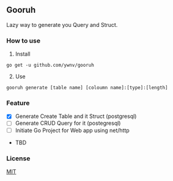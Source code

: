 ## Gooruh

Lazy way to generate you Query and Struct.


### How to use

1. Install 

```
go get -u github.com/ywnv/gooruh
```

2. Use

```
gooruh generate [table name] [coloumn name]:[type]:[length]
```

### Feature

- [x] Generate Create Table and it Struct (postgresql)
- [ ] Generate CRUD Query for it (postegresql)
- [ ] Initiate Go Project for Web app using net/http
- TBD

### License

[MIT](./LICENSE)
 
